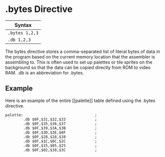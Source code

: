 .bytes Directive
================
| Syntax           |
|------------------|
|```.bytes 1,2,3```|
|```.db 1,2,3```   |

The bytes directive stores a comma-separated list of literal bytes of data in
the program based on the current memory location that the assembler is
assembling to. This is often used to set up palettes or tile sprites on the
background so that the data can be copied directly from ROM to video RAM. .db
is an abbreviation for .bytes.


Example
-------
Here is an example of the entire [[palette]] table defined using the .bytes
directive.

    palette:                                ;
            .db $0F,$31,$32,$33             ;
            .db $0F,$35,$36,$37             ;
            .db $0F,$39,$3A,$3B             ;
            .db $0F,$3D,$3E,$0F             ;
            .db $0F,$28,$18,$38             ;
            .db $0F,$1C,$0C,$2C             ;
            .db $0F,$15,$05,$25             ;
            .db $0F,$02,$38,$3C             ;


